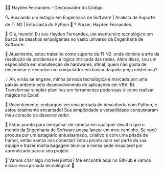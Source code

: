👨‍💻 Hayden Fernandes - Desbravador do Código

🔍 Buscando um estágio em Engenharia de Software | Analista de Suporte de TI N2 | Entusiasta do Python 🐍 ? Prazer, Hayden Fernandes.

👋 Olá, mundo! Eu sou Hayden Fernandes, um aventureiro tecnológico em busca de desafios empolgantes no vasto universo da Engenharia de Software.

💼 Atualmente, estou trabalho como suporte de TI N2, onde domino a arte da resolução de problemas e a lógica intricada das redes. Além disso, sou um especialista em manutenção de hardwares, afinal, quem não gosta de desmontar e remontar um computador em busca daquela peça misteriosa?

💡 Ah, e não se engane, minha jornada tecnológica é marcada por uma paixão ardente pelo desenvolvimento de aplicações em VBA, BI. Transformar simples planilhas em ferramentas poderosas é como realizar mágica no Excel!

🐍 Recentemente, embarquei em uma jornada de descoberta com Python, e estou totalmente encantado! Sua simplicidade e versatilidade conquistaram meu coração de desenvolvedor.

🚀 Estou pronto para mergulhar de cabeça em qualquer desafio que o mundo da Engenharia de Software possa lançar em meu caminho. Se você procura por um estagiário entusiasmado, criativo e com uma pitada de humor, então vamos nos conectar! Estou pronto para ser parte da sua equipe e trazer minha bagagem técnica e minha sede insaciável por aprendizado para o seu projeto.

💬 Vamos criar algo incrível juntos? Me encontre aqui no GitHub e vamos iniciar essa jornada tecnológica! 🚀
<!---
hfa90/hfa90 is a ✨ special ✨ repository because its `README.md` (this file) appears on your GitHub profile.
You can click the Preview link to take a look at your changes.
--->
